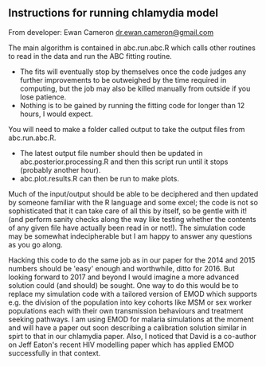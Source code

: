 ## Instructions for running chlamydia model

From developer: Ewan Cameron <dr.ewan.cameron@gmail.com> 

The main algorithm is contained in abc.run.abc.R which calls other routines to read in the data and run the ABC fitting routine.  

- The fits will eventually stop by themselves once the code judges any further improvements to be outweighed by the time required in computing, but the job may also be killed manually from outside if you lose patience.  
- Nothing is to be gained by running the fitting code for longer than 12 hours, I would expect.  

You will need to make a folder called output to take the output files from abc.run.abc.R. 

- The latest output file number should then be updated in abc.posterior.processing.R and then this script run until it stops (probably another hour).  
- abc.plot.results.R can then be run to make plots.  

Much of the input/output should be able to be deciphered and then updated by someone familiar with the R language and some excel; the code is not so sophisticated that it can take care of all this by itself, so be gentle with it! (and perform sanity checks along the way like testing whether the contents of any given file have actually been read in or not!).  The simulation code may be somewhat indecipherable but I am happy to answer any questions as you go along.  

Hacking this code to do the same job as in our paper for the 2014 and 2015 numbers should be 'easy' enough and worthwhile, ditto for 2016.  But looking forward to 2017 and beyond I would imagine a more advanced solution could (and should) be sought.  One way to do this would be to replace my simulation code with a tailored version of EMOD which supports e.g. the division of the population into key cohorts like MSM or sex worker populations each with their own transmission behaviours and treatment seeking pathways.  I am using EMOD for malaria simulations at the moment and will have a paper out soon describing a calibration solution similar in spirt to that in our chlamydia paper.  Also, I noticed that David is a co-author on Jeff Eaton's recent HIV modelling paper which has applied EMOD successfully in that context.
